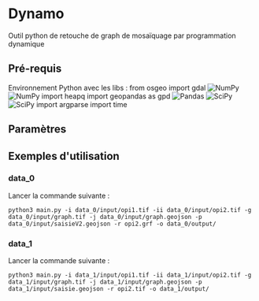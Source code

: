 # Dynamo

Outil python de retouche de graph de mosaïquage par programmation dynamique

## Pré-requis

Environnement Python avec les libs :
from osgeo import gdal
![NumPy](https://img.shields.io/badge/numpy-%23013243.svg?style=for-the-badge&logo=numpy&logoColor=white)
![NumPy](https://img.shields.io/badge/Numpy-777BB4?style=for-the-badge&logo=numpy&logoColor=white)
import heapq
import geopandas as gpd
![Pandas](https://img.shields.io/badge/Pandas-2C2D72?style=for-the-badge&logo=pandas&logoColor=white)
![SciPy](https://img.shields.io/badge/SciPy-%230C55A5.svg?style=for-the-badge&logo=scipy&logoColor=%white)
![SciPy](https://img.shields.io/badge/SciPy-654FF0?style=for-the-badge&logo=SciPy&logoColor=white)
import argparse
import time

## Paramètres



## Exemples d'utilisation

### data_0

Lancer la commande suivante :
```
python3 main.py -i data_0/input/opi1.tif -ii data_0/input/opi2.tif -g data_0/input/graph.tif -j data_0/input/graph.geojson -p data_0/input/saisieV2.geojson -r opi2.grf -o data_0/output/
```

### data_1

Lancer la commande suivante :
```
python3 main.py -i data_1/input/opi1.tif -ii data_1/input/opi2.tif -g data_1/input/graph.tif -j data_1/input/graph.geojson -p data_1/input/saisie.geojson -r opi2.tif -o data_1/output/
```